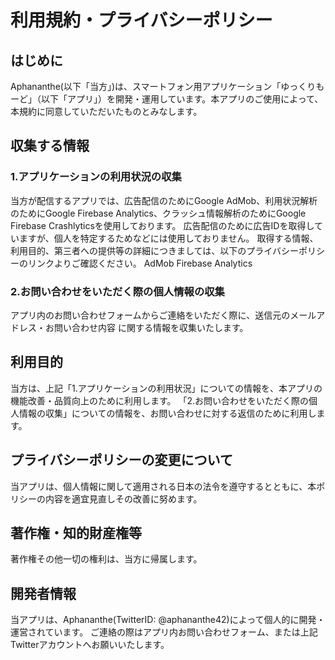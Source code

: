 # 利用規約・プライバシーポリシー

## はじめに
Aphananthe(以下「当方」)は、スマートフォン用アプリケーション「ゆっくりもーど」（以下「アプリ」）を開発・運用しています。本アプリのご使用によって、本規約に同意していただいたものとみなします。

## 収集する情報

### 1.アプリケーションの利用状況の収集

当方が配信するアプリでは、広告配信のためにGoogle AdMob、利用状況解析のためにGoogle Firebase Analytics、クラッシュ情報解析のためにGoogle Firebase Crashlyticsを使用しております。
広告配信のために広告IDを取得していますが、個人を特定するためなどには使用しておりません。
取得する情報、利用目的、第三者への提供等の詳細につきましては、以下のプライバシーポリシーのリンクよりご確認ください。
AdMob
Firebase Analytics

### 2.お問い合わせをいただく際の個人情報の収集

アプリ内のお問い合わせフォームからご連絡をいただく際に、送信元のメールアドレス・お問い合わせ内容 に関する情報を収集いたします。

## 利用目的
当方は、上記「1.アプリケーションの利用状況」についての情報を、本アプリの機能改善・品質向上のために利用します。
「2.お問い合わせをいただく際の個人情報の収集」についての情報を、お問い合わせに対する返信のために利用します。

## プライバシーポリシーの変更について
当アプリは、個人情報に関して適用される日本の法令を遵守するとともに、本ポリシーの内容を適宜見直しその改善に努めます。

## 著作権・知的財産権等
著作権その他一切の権利は、当方に帰属します。

## 開発者情報
当アプリは、Aphananthe(TwitterID: @aphananthe42)によって個人的に開発・運営されています。
ご連絡の際はアプリ内お問い合わせフォーム、または上記Twitterアカウントへお願いいたします。

